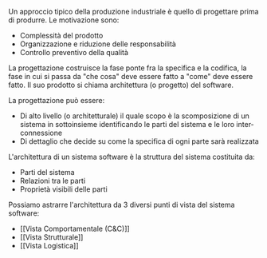 Un approccio tipico della produzione industriale è quello di progettare prima di produrre. Le motivazione sono:
- Complessità del prodotto
- Organizzazione e riduzione delle responsabilità
- Controllo preventivo della qualità

La progettazione costruisce la fase ponte fra la specifica e la codifica, la fase in cui si passa da "che cosa" deve essere fatto a "come" deve essere fatto. Il suo prodotto si chiama architettura (o progetto) del software.

La progettazione può essere:
- Di alto livello (o architetturale) il quale scopo è la scomposizione di un sistema in sottoinsieme identificando le parti del sistema e le loro inter-connessione
- Di dettaglio che decide su come la specifica di ogni parte sarà realizzata

L'architettura di un sistema software è la struttura del sistema costituita da:
- Parti del sistema
- Relazioni tra le parti
- Proprietà visibili delle parti

Possiamo astrarre l'architettura da 3 diversi punti di vista del sistema software:
- [[Vista Comportamentale (C&C)]]
- [[Vista Strutturale]]
- [[Vista Logistica]]
